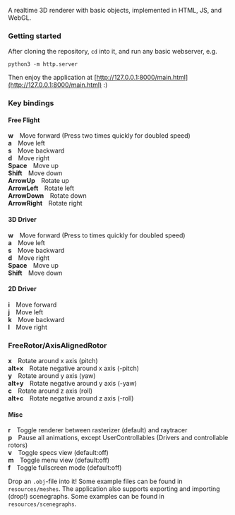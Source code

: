 A realtime 3D renderer with basic objects, implemented in HTML, JS, and WebGL.

### Getting started
After cloning the repository, `cd` into it, and run any basic webserver, e.g.
```
python3 -m http.server
```
Then enjoy the application at [http://127.0.0.1:8000/main.html](http://127.0.0.1:8000/main.html) :)

### Key bindings
#### Free Flight
**w**&emsp;Move forward (Press two times quickly for doubled speed)<br>
**a**&emsp;Move left<br>
**s**&emsp;Move backward<br>
**d**&emsp;Move right<Br>
**Space**&emsp;Move up<br>
**Shift**&emsp;Move down<br>
**ArrowUp**&emsp;Rotate up<br>
**ArrowLeft**&emsp;Rotate left<br>
**ArrowDown**&emsp;Rotate down<br>
**ArrowRight**&emsp;Rotate right

#### 3D Driver
**w**&emsp;Move forward (Press to times quickly for doubled speed)<br>
**a**&emsp;Move left<br>
**s**&emsp;Move backward<br>
**d**&emsp;Move right<Br>
**Space**&emsp;Move up<br>
**Shift**&emsp;Move down

#### 2D Driver
**i**&emsp;Move forward<br>
**j**&emsp;Move left<br>
**k**&emsp;Move backward<br>
**l**&emsp;Move right

### FreeRotor/AxisAlignedRotor
**x**&emsp;Rotate around x axis (pitch)<br>
**alt+x**&emsp;Rotate negative around x axis (-pitch)<br>
**y**&emsp;Rotate around y axis (yaw)<br>
**alt+y**&emsp;Rotate negative around y axis (-yaw)<br>
**c**&emsp;Rotate around z axis (roll)<br>
**alt+c**&emsp;Rotate negative around z axis (-roll)

#### Misc
**r**&emsp;Toggle renderer between rasterizer (default) and raytracer<br>
**p**&emsp;Pause all animations, except UserControllables (Drivers and controllable rotors)<br>
**v**&emsp;Toggle specs view (default:off)<br>
**m**&emsp;Toggle menu view (default:off)<br>
**f**&emsp;Toggle fullscreen mode (default:off)

Drop an `.obj`-file into it! Some example files can be found in `resources/meshes`. The application also supports exporting and importing (drop!) scenegraphs. Some examples can be found in `resources/scenegraphs`.
